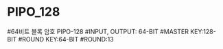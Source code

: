 # PIPO_128
#64비트 블록 암호 PIPO-128
#INPUT, OUTPUT: 64-BIT
#MASTER KEY:128-BIT
#ROUND KEY:64-BIT
#ROUND:13
